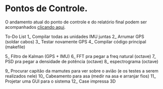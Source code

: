 # Pontos de Controle.

O andamento atual do ponto de controle e do relatório final podem ser acompanhados [clicando aqui](https://pt.sharelatex.com/read/szyzjqzdjbjy).

To-Do List
1_ Compilar todas as unidades IMU juntas
2_ Arrumar GPS (soldar cabos)
3_ Testar novamente GPS
4_ Compilar código principal (makefile)

5_ Filtro de Kalman (GPS + IMU)
6_ FFT pra pegar a freq natural (octave)
7_ PSD pra pegar a densidade de potência (octave)
8_ espectrograma (octave)

9_ Procurar capitão da mamutes para ver sobre o avião (e os testes a serem realizados nele)
10_ Cabeamento para asa (medir na asa e arranjar fios)
11_ Projetar uma GUI para o sistema
12_ Case impressa 3D
